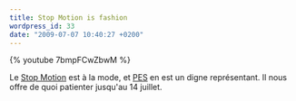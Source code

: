 ```yaml
---
title: Stop Motion is fashion
wordpress_id: 33
date: "2009-07-07 10:40:27 +0200"
---
```


{% youtube 7bmpFCwZbwM %}

Le [Stop Motion][1] est à la mode, et [PES][2] en est un digne représentant. Il
nous offre de quoi patienter jusqu'au 14 juillet.

[1]: https://fr.wikipedia.org/wiki/Animation_en_volume
[2]: https://pesfilm.com/
